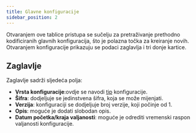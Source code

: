 ```yaml
---
title: Glavne konfiguracije
sidebar_position: 2
---
```


Otvaranjem ove tablice pristupa se sučelju za pretraživanje prethodno kodificiranih glavnih konfiguracija, što je polazna točka za kreiranje novih.
Otvaranjem konfiguracije prikazuju se podaci zaglavlja i tri donje kartice.

## Zaglavlje

Zaglavlje sadrži sljedeća polja:
- **Vrsta konfiguracije**:ovdje se navodi [tip](/docs/configurations/tables/CPQ/configuration-type) konfiguracije. 
- **Šifra**: dodjeljuje se jedinstvena šifra, koja se može mijenjati.
- **Verzija**: konfiguraciji se dodjeljuje broj verzije, koji počinje od 1.
- **Opis**: moguće je dodati slobodan opis.
- **Datum početka/kraja valjanosti**: moguće je odrediti vremenski raspon valjanosti konfiguracije. 